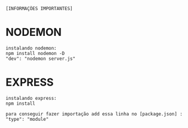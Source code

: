     [INFORMAÇÕES IMPORTANTES]

# NODEMON

    instalando nodemon:
    npm install nodemon -D
    "dev": "nodemon server.js"

# EXPRESS

    instalando express:
    npm install 

    para conseguir fazer importação add essa linha no [package.json] : 	"type": "module"
